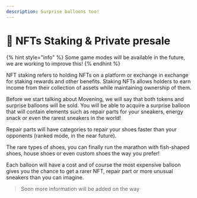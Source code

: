 ```yaml
---
description: Surprise balloons too!
---
```


# 🎁 NFTs Staking & Private presale

{% hint style="info" %}
Some game modes will be available in the future, we are working to improve this!
{% endhint %}

NFT staking refers to holding NFTs on a platform or exchange in exchange for staking rewards and other benefits. Staking NFTs allows holders to earn income from their collection of assets while maintaining ownership of them.

Before we start talking about Movening, we will say that both tokens and surprise balloons will be sold. You will be able to acquire a surprise balloon that will contain elements such as repair parts for your sneakers, energy snack or even the rarest sneakers in the world!&#x20;

Repair parts will have categories to repair your shoes faster than your opponents (ranked mode, in the near future).&#x20;

The rare types of shoes, you can finally run the marathon with fish-shaped shoes, house shoes or even custom shoes the way you prefer!&#x20;

Each balloon will have a cost and of course the most expensive balloon gives you the chance to get a rarer NFT, repair part or more unusual sneakers than you can imagine.

> Soon more information will be added on the way


